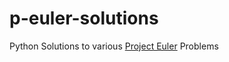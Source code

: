 # p-euler-solutions
Python Solutions to various [Project Euler](https://projecteuler.net/archives) Problems
